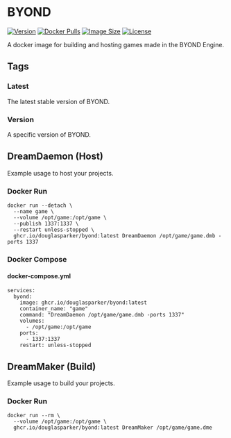 # BYOND

[![Version](https://img.shields.io/docker/v/douglasparker/byond?style=flat-square&sort=semver)](https://hub.docker.com/r/douglasparker/byond)
[![Docker Pulls](https://img.shields.io/docker/pulls/douglasparker/byond?style=flat-square)](https://hub.docker.com/r/douglasparker/byond)
[![Image Size](https://img.shields.io/docker/image-size/douglasparker/byond?style=flat-square)](https://hub.docker.com/r/douglasparker/byond)
[![License](https://img.shields.io/github/license/douglasparker/byond?style=flat-square)](https://github.com/douglasparker/byond/blob/main/LICENSE.md)

A docker image for building and hosting games made in the BYOND Engine.

## Tags

### Latest

The latest stable version of BYOND.

### Version

A specific version of BYOND.

## DreamDaemon (Host)

Example usage to host your projects.

### Docker Run

```docker
docker run --detach \
  --name game \
  --volume /opt/game:/opt/game \
  --publish 1337:1337 \
  --restart unless-stopped \
  ghcr.io/douglasparker/byond:latest DreamDaemon /opt/game/game.dmb -ports 1337
```

### Docker Compose

#### docker-compose.yml

```docker
services:
  byond:
    image: ghcr.io/douglasparker/byond:latest
    container_name: "game"
    command: "DreamDaemon /opt/game/game.dmb -ports 1337"
    volumes:
      - /opt/game:/opt/game
    ports:
      - 1337:1337
    restart: unless-stopped
```

## DreamMaker (Build)

Example usage to build your projects.

### Docker Run

```docker
docker run --rm \
  --volume /opt/game:/opt/game \
  ghcr.io/douglasparker/byond:latest DreamMaker /opt/game/game.dme
```
